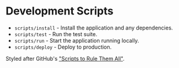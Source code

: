 # Development Scripts

* `scripts/install` - Install the application and any dependencies.
* `scripts/test` - Run the test suite.
* `scripts/run` - Start the application running locally.
* `scripts/deploy` - Deploy to production.

Styled after GitHub's ["Scripts to Rule Them All"](https://github.com/github/scripts-to-rule-them-all).
